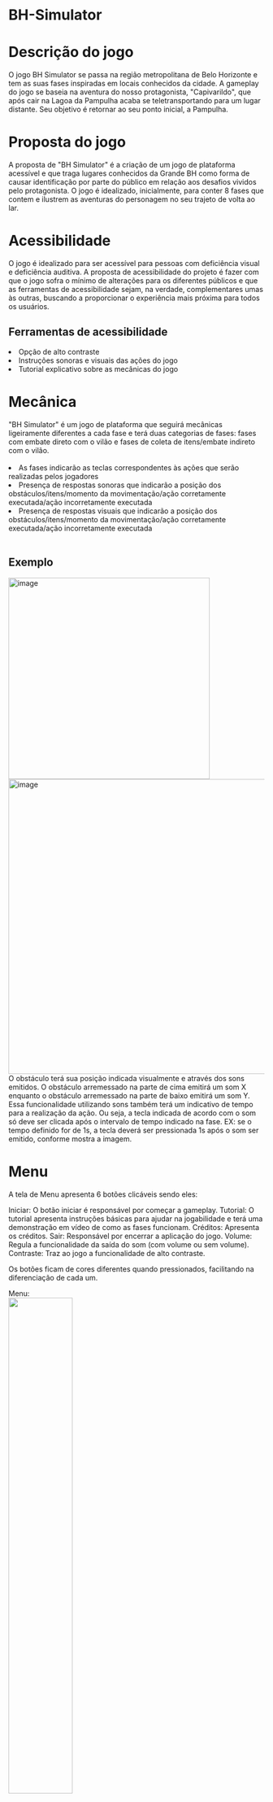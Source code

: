 # BH-Simulator

<h1>Descrição do jogo</h1> 
O jogo BH Simulator se passa na região metropolitana de Belo Horizonte e tem as suas fases inspiradas em locais conhecidos da cidade. A gameplay do jogo se baseia na aventura do nosso protagonista, "Capivarildo", que após cair na Lagoa da Pampulha acaba se teletransportando para um lugar distante. Seu objetivo é retornar ao seu ponto inicial, a Pampulha.

<h1>Proposta do jogo</h1> 
A proposta de "BH Simulator" é a criação de um jogo de plataforma acessível e que traga lugares conhecidos da Grande BH como forma de causar identificação por parte do público em relação aos desafios vividos pelo protagonista. O jogo é idealizado, inicialmente, para conter 8 fases que contem e ilustrem as aventuras do personagem no seu trajeto de volta ao lar.

<h1>Acessibilidade</h1> 
O jogo é idealizado para ser acessível para pessoas com deficiência visual e deficiência auditiva. A proposta de acessibilidade do projeto é fazer com que o jogo sofra o mínimo de alterações para os diferentes públicos e que as ferramentas de acessibilidade sejam, na verdade, complementares umas às outras, buscando a proporcionar o experiência mais próxima para todos os usuários.

<h2>Ferramentas de acessibilidade</h2>
<li>Opção de alto contraste</li>
<li>Instruções sonoras e visuais das ações do jogo</li>
<li>Tutorial explicativo sobre as mecânicas do jogo</li>

<h1>Mecânica</h1> 
"BH Simulator" é um jogo de plataforma que seguirá mecânicas ligeiramente diferentes a cada fase e terá duas categorias de fases: fases com embate direto com o vilão e fases de coleta de itens/embate indireto com o vilão.
<br><br>
<li>As fases indicarão as teclas correspondentes às ações que serão realizadas pelos jogadores</li>
<li>Presença de respostas sonoras que indicarão a posição dos obstáculos/itens/momento da movimentação/ação corretamente executada/ação incorretamente executada</li>
<li>Presença de respostas visuais que indicarão a posição dos obstáculos/itens/momento da movimentação/ação corretamente executada/ação incorretamente executada</li>
<br>
<h2>Exemplo</h2>
<img width="396" alt="image" src="https://user-images.githubusercontent.com/102993778/179447887-0c335afe-f1aa-48df-8ad3-49a63fe4299e.png">
<img width="580" alt="image" src="https://user-images.githubusercontent.com/102993778/179448390-011de8a8-d8e5-40a0-a2d4-5a4c19edd459.png">
O obstáculo terá sua posição indicada visualmente e através dos sons emitidos. O obstáculo arremessado na parte de cima emitirá um som X enquanto o obstáculo arremessado na parte de baixo emitirá um som Y. Essa funcionalidade utilizando sons também terá um indicativo de tempo para a realização da ação. Ou seja, a tecla indicada de acordo com o som só deve ser clicada após o intervalo de tempo indicado na fase. EX: se o tempo definido for de 1s, a tecla deverá ser pressionada 1s após o som ser emitido, conforme mostra a imagem.


<h1>Menu</h1>
A tela de Menu apresenta 6 botões clicáveis sendo eles:

Iniciar: O botão iniciar é responsável por começar a gameplay.
Tutorial: O tutorial apresenta instruções básicas para ajudar na jogabilidade e terá uma demonstração em vídeo de como as fases funcionam.
Créditos: Apresenta os créditos.
Sair: Responsável por encerrar a aplicação do jogo.
Volume: Regula a funcionalidade da saída do som (com volume ou sem volume).
Contraste: Traz ao jogo a funcionalidade de alto contraste.

Os botões ficam de cores diferentes quando pressionados, facilitando na diferenciação de cada um.

Menu:
<br>
<img src="https://user-images.githubusercontent.com/87147025/172286785-ff84cd25-38d3-44c0-a7f1-e599001fe95d.png" width="50%" height="50%">

Botão iniciar:
<br>
<img src="https://user-images.githubusercontent.com/87147025/172287596-8d3a4c26-22f3-4e45-9c42-16f396e02c7a.png" width="50%" height="50%">


Botão tutorial:
<br>
<img src="https://user-images.githubusercontent.com/87147025/172287899-06b244fa-ba7c-444f-8698-91b0b0f8474a.png" width="50%" height="50%">


Botão créditos:
<br>
<img src="https://user-images.githubusercontent.com/87147025/172288284-ef1f9f3f-52c1-418f-8169-b9fbc9506094.png" width="50%" height="50%">


Botão sair:
<br>
<img src="https://user-images.githubusercontent.com/87147025/172288426-1adc940f-401d-483a-855c-a2905825a843.png" width="50%" height="50%">


<h1>Fases</h1>
O jogo, como dito anteriormente, foi idealizado em 8 pequenas fases que narram a trajetória de Capivarildo de volta ao seu lar. Cada fase se passa em um diferente cenário.<br>
<br>
As fases são organizadas nas seguintes categorias:
<br>
<li>Ambientação inicial</li>
Acontecimentos que precedem a fase
<li>Objetivo</li>
Propósito da fase
<li>Vilão/Coleta</li>
ESpecificação do antagonista da fase ou da coleta de itens
<li>Quantidade de vidas</li>
Vidas disponíveis na fase
<li>Obstáculos/Itens</li>
Especificação dos obstáculos ou itens a serem coletados
<li>Cenário</li>
Ambiente da fase
<li>Conclusão</li>
Acontecimentos que procedem a fase

<h2>Fase 1 - Estação Cidade Industrial</h2>
<li>Ambientação inicial</li>
O personagem, após ser teletransportado, é abordado por um assaltante.
<li>Objetivo</li>
Após ser abordado, o objetivo do nosso personagem, nessa fase inicial, é desviar das facas atiradas pelo vilão. Para progredir no jogo, ele deve desviar de, no mínimo, 17 facas das 20 arremessadas.
<li>Vilão/Coleta</li>
Ladrão da estação
<li>Quantidade de vidas</li>
4 vidas
<li>Obstáculos/Itens</li>
20 facas
<li>Cenário</li>
Estação Cidade Industrial
<li>Conclusão</li>
Ao vencer o vilão, nosso personagem se dirige para a próxima fase: em busca de comida. Caso não consiga desviar das 17 facas e perca, a fase é reiniciada.
<br>
Esquematização da fase:
<br>


<h2>Fase 2 - "Lanchonete Contagense"</h2>
<li>Ambientação inicial</li>
Quando consegue escapar das facas do ladrão, o personagem caminha até a lanchonete mais próxima na cidade de Contagem para poder se alimentar.
<li>Objetivo</li>
O personagem deve coletar no mínimo 13 paẽs de queijo dos 15 que estiverem caindo para finalizar a fase.
<li>Vilão/Coleta</li>
O personagem deve coletar 13 paẽs de queijo
<li>Quantidade de vidas</li>
3 vidas
<li>Obstáculos/Itens</li>
15 pães de queijo
<li>Cenário</li>
Lanchonete Contagense
<li>Conclusão</li>
Depos de se alimentar, Capivarildo pede ajuda a um morador da cidade para voltar até a Pampulha. Caso não consiga recolher a quantidade mínima, a fase é reiniciada.
<br>
Esquematização da fase:


<br>

<h2>Fase 3 - Estação Eldorado</h2>
<li>Ambientação inicial</li>
Capivarildo caminha até a estação eldorado para assim pegar o ônibus que o levará de volta para casa: o move 518R. 
<li>Objetivo</li>
É necessária a realização da coleta de de 60 cartões ótimos dentre os que estarão espalhados no cenário.
<li>Vilão/Coleta</li>
O vilão será o ônibus que está vindo em sua direção e a coleta será dos cartões para o embarque.
<li>Quantidade de vidas</li>
1 vida
<li>Obstáculos/Itens</li>
O obstáculo da fase é o 518R correndo atrás do personagem enquanto ele recolhe os cartões.
<li>Cenário</li>
Estação Eldorado
<li>Conclusão</li>
Caso consiga juntar pelo menos 60 cartões, Capivarildo entrará no ônibus e seguirá viagem. Se não conseguir, o ônibus atropela o personagem e a fase é reiniciada.
<br>
Esquematização da fase:


<br>

<h2>Fase 4 - Bairro da Lagoinha</h2>
Em desenvolvimento

<h2>Fase 5 - Oiapoque</h2>
Em desenvolvimento

<h2>Fase 6 - Parque Municipal</h2>
Em desenvolvimento

<h2>Fase 7 - Ratanabá</h2>
Em desenvolvimento

<h2>Fase 8 - Pirâmides de Ratanabá</h2>
Em desenvolvimento
